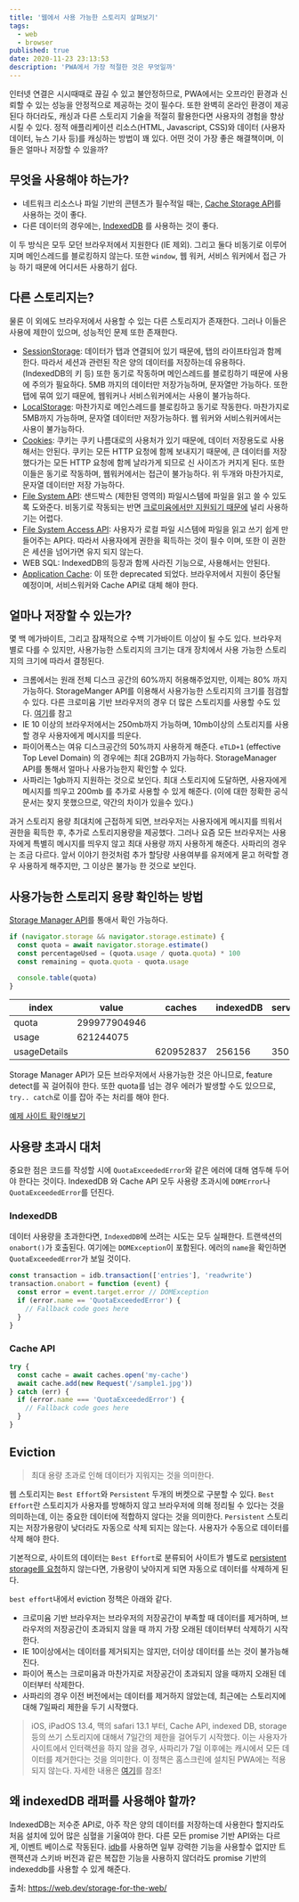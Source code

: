```yaml
---
title: '웹에서 사용 가능한 스토리지 살펴보기'
tags:
  - web
  - browser
published: true
date: 2020-11-23 23:13:53
description: 'PWA에서 가장 적절한 것은 무엇일까'
---
```


인터넷 연결은 시시때때로 끊길 수 있고 불안정하므로, PWA에서는 오프라인 환경과 신뢰할 수 있는 성능을 안정적으로 제공하는 것이 필수다. 또한 완벽히 온라인 환경이 제공된다 하더라도, 캐싱과 다른 스토리지 기술을 적절히 활용한다면 사용자의 경험을 향상 시킬 수 있다. 정적 애플리케이션 리소스(HTML, Javascript, CSS)와 데이터 (사용자 데이터, 뉴스 기사 등)를 캐싱하는 방법이 꽤 있다. 어떤 것이 가장 좋은 해결책이며, 이들은 얼마나 저장할 수 있을까?

## 무엇을 사용해야 하는가?

- 네트워크 리소스나 파일 기반의 콘텐츠가 필수적일 때는, [Cache Storage API](https://developer.mozilla.org/en-US/docs/Web/API/CacheStorage)를 사용하는 것이 좋다.
- 다른 데이터의 경우에는, [IndexedDB](https://developer.mozilla.org/ko/docs/Web/API/IndexedDB_API) 를 사용하는 것이 좋다.

이 두 방식은 모두 모던 브라우저에서 지원한다 (IE 제외). 그리고 둘다 비동기로 이루어지며 메인스레드를 블로킹하지 않는다. 또한 `window`, 웹 워커, 서비스 워커에서 접근 가능 하기 때문에 어디서든 사용하기 쉽다.

## 다른 스토리지는?

물론 이 외에도 브라우저에서 사용할 수 있는 다른 스토리지가 존재한다. 그러나 이들은 사용에 제한이 있으며, 성능적인 문제 또한 존재한다.

- [SessionStorage](https://developer.mozilla.org/ko/docs/Web/API/Window/sessionStorage): 데이터가 탭과 연결되어 있기 때문에, 탭의 라이프타임과 함께 한다. 따라서 세션과 관련된 작은 양의 데이터를 저장하는데 유용하다. (IndexedDB의 키 등) 또한 동기로 작동하며 메인스레드를 블로킹하기 때문에 사용에 주의가 필요하다. 5MB 까지의 데이터만 저장가능하며, 문자열만 가능하다. 또한 탭에 묶여 있기 때문에, 웹워커나 서비스워커에서는 사용이 불가능하다.
- [LocalStorage](https://developer.mozilla.org/ko/docs/Web/API/Window/localStorage): 마찬가지로 메인스레드를 블로킹하고 동기로 작동한다. 마찬가지로 5MB까지 가능하며, 문자열 데이터만 저장가능하다. 웹 워커와 서비스워커에서는 사용이 불가능하다.
- [Cookies](https://developer.mozilla.org/en-US/docs/Web/HTTP/Cookies): 쿠키는 쿠키 나름대로의 사용처가 있기 때문에, 데이터 저장용도로 사용해서는 안된다. 쿠키는 모든 HTTP 요청에 함께 보내지기 때문에, 큰 데이터를 저장했다가는 모든 HTTP 요청에 함께 날라가게 되므로 신 사이즈가 커지게 된다. 또한 이들은 동기로 작동하며, 웹워커에서는 접근이 불가능하다. 위 두개와 마찬가지로, 문자열 데이터만 저장 가능하다.
- [File System API](https://developer.mozilla.org/en-US/docs/Web/API/File_and_Directory_Entries_API/Introduction): 샌드박스 (제한된 영역의) 파일시스템에 파일을 읽고 쓸 수 있도록 도와준다. 비동기로 작동되는 반면 [크로미윰에서만 지원되기 때문에](https://caniuse.com/filesystem) 널리 사용하기는 어렵다.
- [File System Access API](https://web.dev/file-system-access/): 사용자가 로컬 파일 시스템에 파일을 읽고 쓰기 쉽게 만들어주는 API다. 따라서 사용자에게 권한을 획득하는 것이 필수 이며, 또한 이 권한은 세션을 넘어가면 유지 되지 않는다.
- WEB SQL: IndexedDB의 등장과 함께 사라진 기능으로, 사용해서는 안된다.
- [Application Cache](https://developer.mozilla.org/ko/docs/Web/HTML/Using_the_application_cache): 이 또한 deprecated 되었다. 브라우저에서 지원이 중단될 예정이며, 서비스워커와 Cache API로 대체 해야 한다.

## 얼마나 저장할 수 있는가?

몇 백 메가바이트, 그리고 잠재적으로 수백 기가바이트 이상이 될 수도 있다. 브라우저 별로 다를 수 있지만, 사용가능한 스토리지의 크기는 대개 장치에서 사용 가능한 스토리지의 크기에 따라서 결정된다.

- 크롬에서는 원래 전체 디스크 공간의 60%까지 허용해주었지만, 이제는 80% 까지 가능하다. StorageManger API를 이용해서 사용가능한 스토리지의 크기를 점검할 수 있다. 다른 크로미윰 기반 브라우저의 경우 더 많은 스토리지를 사용할 수도 있다. [여기](https://github.com/GoogleChrome/web.dev/pull/3896)를 참고
- IE 10 이상의 브라우저에서는 250mb까지 가능하며, 10mb이상의 스토리지를 사용할 경우 사용자에게 메시지를 띄운다.
- 파이어폭스는 여유 디스크공간의 50%까지 사용하게 해준다. `eTLD+1` (effective Top Level Domain) 의 경우에는 최대 2GB까지 가능하다. StorageManager API를 통해서 얼마나 사용가능한지 확인할 수 있다.
- 사파리는 1gb까지 지원하는 것으로 보인다. 최대 스토리지에 도달하면, 사용자에게 메시지를 띄우고 200mb 를 추가로 사용할 수 있게 해준다. (이에 대한 정확한 공식문서는 찾지 못했으므로, 약간의 차이가 있을수 있다.)

과거 스토리지 용량 최대치에 근접하게 되면, 브라우저는 사용자에게 메시지를 띄워서 권한을 획득한 후, 추가로 스토리지용량을 제공했다. 그러나 요즘 모든 브라우저는 사용자에게 특별히 메시지를 띄우지 않고 최대 사용량 까지 사용하게 해준다. 사파리의 경우는 조금 다르다. 앞서 이야기 한것처럼 추가 할당량 사용여부를 유저에게 묻고 허락할 경우 사용하게 해주지만, 그 이상은 불가능 한 것으로 보인다.

## 사용가능한 스토리지 용량 확인하는 방법

[Storage Manager API](https://caniuse.com/mdn-api_storagemanager)를 통애서 확인 가능하다.

```javascript
if (navigator.storage && navigator.storage.estimate) {
  const quota = await navigator.storage.estimate()
  const percentageUsed = (quota.usage / quota.quota) * 100
  const remaining = quota.quota - quota.usage

  console.table(quota)
}
```

| index        | value        | caches    | indexedDB | serviceWorkerRegistrations |
| ------------ | ------------ | --------- | --------- | -------------------------- |
| quota        | 299977904946 |           |           |                            |
| usage        | 621244075    |           |           |                            |
| usageDetails |              | 620952837 | 256156    | 35082                      |

Storage Manager API가 모든 브라우저에서 사용가능한 것은 아니므로, feature detect를 꼭 걸어줘야 한다. 또한 quota를 넘는 경우 에러가 발생할 수도 있으므로, `try.. catch`로 이를 잡아 주는 처리를 해야 한다.

[예제 사이트 확인해보기](https://storage-quota.glitch.me/)

## 사용량 초과시 대처

중요한 점은 코드를 작성할 시에 `QuotaExceededError`와 같은 에러에 대해 염두해 두어야 한다는 것이다. IndexedDB 와 Cache API 모두 사용량 초과시에 `DOMError`나 `QuotaExceededError`를 던진다.

### IndexedDB

데이터 사용량을 초과한다면, `IndexedDB`에 쓰려는 시도는 모두 실패한다. 트랜색션의 `onabort()`가 호출된다. 여기에는 `DOMException`이 포함된다. 에러의 `name`을 확인하면 `QuotaExceededError`가 보일 것이다.

```javascript
const transaction = idb.transaction(['entries'], 'readwrite')
transaction.onabort = function (event) {
  const error = event.target.error // DOMException
  if (error.name == 'QuotaExceededError') {
    // Fallback code goes here
  }
}
```

### Cache API

```javascript
try {
  const cache = await caches.open('my-cache')
  await cache.add(new Request('/sample1.jpg'))
} catch (err) {
  if (error.name === 'QuotaExceededError') {
    // Fallback code goes here
  }
}
```

## Eviction

> 최대 용량 초과로 인해 데이터가 지워지는 것을 의미한다.

웹 스토리지는 `Best Effort`와 `Persistent` 두개의 버켓으로 구분할 수 있다. `Best Effort`란 스토리지가 사용자를 방해하지 않고 브라우저에 의해 정리될 수 있다는 것을 의미하는데, 이는 중요한 데이터에 적합하지 않다는 것을 의미한다. `Persistent` 스토리지는 저장가용량이 낮더라도 자동으로 삭제 되지는 않는다. 사용자가 수동으로 데이터를 삭제 해야 한다.

기본적으로, 사이트의 데이터는 `Best Effort`로 분류되어 사이트가 별도로 [persistent storage를 요청](https://web.dev/persistent-storage/)하지 않는다면, 가용량이 낮아지게 되면 자동으로 데이터를 삭제하게 된다.

`best effort`내에서 eviction 정책은 아래와 같다.

- 크로미윰 기반 브라우저는 브라우저의 저장공간이 부족할 때 데이터를 제거하며, 브라우저의 저장공간이 초과되지 않을 때 까지 가장 오래된 데이터부터 삭제하기 시작한다.
- IE 10이상에서는 데이터를 제거되지는 않지만, 더이상 데이터를 쓰는 것이 불가능해진다.
- 파이어 폭스는 크로미윰과 마찬가지로 저장공간이 초과되지 않을 때까지 오래된 데이터부터 삭제한다.
- 사파리의 경우 이전 버전에서는 데이터를 제거하지 않았는데, 최근에는 스토리지에 대해 7일짜리 제한을 두기 시작했다.

> iOS, iPadOS 13.4, 맥의 safari 13.1 부터, Cache API, indexed DB, storage 등의 쓰기 스토리지에 대해서 7일간의 제한을 걸어두기 시작했다. 이는 사용자가 사이트에서 인터랙션을 하지 않을 경우, 사파리가 7일 이후에는 캐시에서 모든 데이터를 제거한다는 것을 의미한다. 이 정책은 홈스크린에 설치된 PWA에는 적용되지 않는다. 자세한 내용은 [여기](https://webkit.org/blog/10218/full-third-party-cookie-blocking-and-more/)를 참조!

## 왜 indexedDB 래퍼를 사용해야 할까?

IndexedDB는 저수준 API로, 아주 작은 양의 데이터를 저장하는데 사용한다 할지라도 처음 설치에 있어 많은 심혈을 기울여야 한다. 다른 모든 promise 기반 API와는 다르게, 이벤트 베이스로 작동된다. [idb](https://github.com/jakearchibald/idb)를 사용하면 일부 강력한 기능을 사용할수 없지만 트랜잭션과 스키바 버전과 같은 복잡한 기능을 사용하지 않더라도 promise 기반의 indexeddb를 사용할 수 있게 해준다.

출처: https://web.dev/storage-for-the-web/
